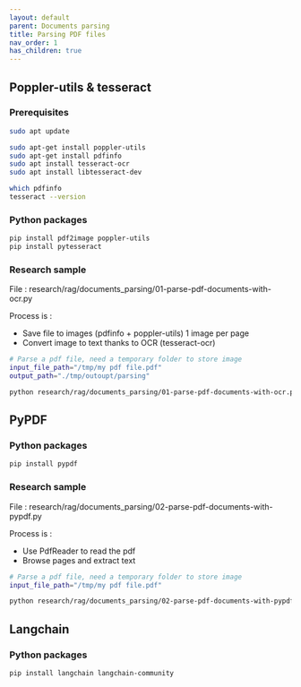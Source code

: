 ```yaml
---
layout: default
parent: Documents parsing
title: Parsing PDF files
nav_order: 1
has_children: true
---
```



## Poppler-utils & tesseract

### Prerequisites

``` bash
sudo apt update

sudo apt-get install poppler-utils
sudo apt-get install pdfinfo
sudo apt install tesseract-ocr
sudo apt install libtesseract-dev

which pdfinfo
tesseract --version
```

### Python packages

``` bash
pip install pdf2image poppler-utils
pip install pytesseract
```

### Research sample

File : research/rag/documents_parsing/01-parse-pdf-documents-with-ocr.py

Process is :

- Save file to images (pdfinfo + poppler-utils)
  1 image per page
- Convert image to text thanks to OCR (tesseract-ocr)

``` bash
# Parse a pdf file, need a temporary folder to store image
input_file_path="/tmp/my pdf file.pdf"
output_path="./tmp/outoupt/parsing"

python research/rag/documents_parsing/01-parse-pdf-documents-with-ocr.py --file_path "$input_file_path" --output_path "$output_path"
```

## PyPDF

### Python packages

``` bash
pip install pypdf
```

### Research sample

File : research/rag/documents_parsing/02-parse-pdf-documents-with-pypdf.py

Process is :

- Use PdfReader to read the pdf
- Browse pages and extract text

``` bash
# Parse a pdf file, need a temporary folder to store image
input_file_path="/tmp/my pdf file.pdf"

python research/rag/documents_parsing/02-parse-pdf-documents-with-pypdf.py --file_path "$input_file_path"
```

## Langchain

### Python packages

``` bash
pip install langchain langchain-community
```